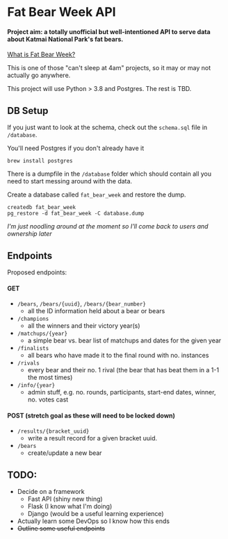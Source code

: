 # Fat Bear Week API

#### Project aim: a totally unofficial but well-intentioned API to serve data about Katmai National Park's fat bears.

[What is Fat Bear Week?](https://explore.org/fat-bear-week)

This is one of those "can't sleep at 4am" projects, so it may or may not actually go anywhere. 

This project will use Python > 3.8 and Postgres. The rest is TBD.

## DB Setup
If you just want to look at the schema, check out the `schema.sql` file in `/database`.

You'll need Postgres if you don't already have it 
```commandline
brew install postgres
```

There is a dumpfile in the `/database` folder which should contain all you need to start messing around with the data. 

Create a database called `fat_bear_week` and restore the dump.
```commandline
createdb fat_bear_week
pg_restore -d fat_bear_week -C database.dump
```

_I'm just noodling around at the moment so I'll come back to users and ownership later_

## Endpoints
Proposed endpoints:
#### GET
- `/bears`, `/bears/{uuid}`, `/bears/{bear_number}` 
  - all the ID information held about a bear or bears 
- `/champions` 
  - all the winners and their victory year(s)
- `/matchups/{year}`
  - a simple bear vs. bear list of matchups and dates for the given year
- `/finalists` 
  - all bears who have made it to the final round with no. instances
- `/rivals` 
  - every bear and their no. 1 rival (the bear that has beat them in a 1-1 the most times)
- `/info/{year}`
  - admin stuff, e.g. no. rounds, participants, start-end dates, winner, no. votes cast

#### POST (stretch goal as these will need to be locked down)
- `/results/{bracket_uuid}`
  - write a result record for a given bracket uuid. 
- `/bears`
  - create/update a new bear 


## TODO:
- Decide on a framework
  - Fast API (shiny new thing)
  - Flask (I know what I'm doing)
  - Django (would be a useful learning experience)
- Actually learn some DevOps so I know how this ends
- ~~Outline some useful endpoints~~


